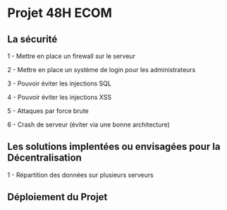 # Projet 48H ECOM

## La sécurité 

1 - Mettre en place un firewall sur le serveur 

2 - Mettre en place un système de login pour les administrateurs

3 - Pouvoir éviter les injections SQL

4 - Pouvoir éviter les injections XSS

5 - Attaques par force brute

6 - Crash de serveur (éviter via une bonne architecture)

## Les solutions implentées ou envisagées pour la Décentralisation

1 - Répartition des données sur plusieurs serveurs

## Déploiement du Projet
